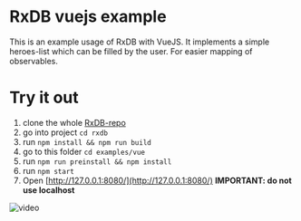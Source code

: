 # RxDB vuejs example

This is an example usage of RxDB with VueJS. It implements a simple heroes-list which can be filled by the user.
For easier mapping of observables.

# Try it out
1. clone the whole [RxDB-repo](https://github.com/pubkey/rxdb)
2. go into project `cd rxdb`
3. run `npm install && npm run build`
4. go to this folder `cd examples/vue`
5. run `npm run preinstall && npm install`
6. run `npm start`
7. Open [http://127.0.0.1:8080/](http://127.0.0.1:8080/) **IMPORTANT: do not use localhost**

![video](./docs/vuejs.gif)

